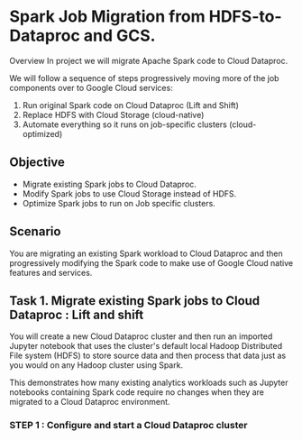 # Spark Job Migration from HDFS-to-Dataproc and GCS.

Overview
In project we will migrate Apache Spark code to Cloud Dataproc. 

We will follow a sequence of steps progressively moving more of the job components over to Google Cloud services:

1.  Run original Spark code on Cloud Dataproc (Lift and Shift)
2.  Replace HDFS with Cloud Storage (cloud-native)
3.  Automate everything so it runs on job-specific clusters (cloud-optimized)

## Objective 

* Migrate existing Spark jobs to Cloud Dataproc.
* Modify Spark jobs to use Cloud Storage instead of HDFS.
* Optimize Spark jobs to run on Job specific clusters.

## Scenario

You are migrating an existing Spark workload to Cloud Dataproc and then progressively modifying the Spark code to make use of Google Cloud native features and services.

## Task 1. Migrate existing Spark jobs to Cloud Dataproc : Lift and shift

You will create a new Cloud Dataproc cluster and then run an imported Jupyter notebook that uses the cluster's default local Hadoop Distributed File system (HDFS) to store source data and then process that data just as you would on any Hadoop cluster using Spark. 

This demonstrates how many existing analytics workloads such as Jupyter notebooks containing Spark code require no changes when they are migrated to a Cloud Dataproc environment.

### STEP 1 : Configure and start a Cloud Dataproc cluster